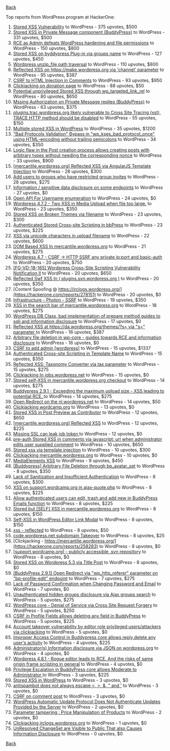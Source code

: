 [Back](../README.md)

Top reports from WordPress program at HackerOne:

1. [Stored XSS Vulnerability](https://hackerone.com/reports/643908) to WordPress - 375 upvotes, $500
2. [Stored XSS in Private Message component (BuddyPress)](https://hackerone.com/reports/487081) to WordPress - 331 upvotes, $500
3. [RCE as Admin defeats WordPress hardening and file permissions](https://hackerone.com/reports/436928) to WordPress - 150 upvotes, $800
4. [Stored XSS on byddypress Plug-in via groups name](https://hackerone.com/reports/592316) to WordPress - 127 upvotes, $450
5. [Wordpress unzip_file path traversal](https://hackerone.com/reports/205481) to WordPress - 110 upvotes, $800
6. [Reflected XSS on https://make.wordpress.org via 'channel' parameter](https://hackerone.com/reports/659419) to WordPress - 95 upvotes, $387
7. [CSRF to HTML Injection in Comments](https://hackerone.com/reports/428019) to WordPress - 93 upvotes, $950
8. [Clickjacking on donation page](https://hackerone.com/reports/921709) to WordPress - 88 upvotes, $50
9. [Potential unprivileged Stored XSS through wp_targeted_link_rel](https://hackerone.com/reports/509930) to WordPress - 80 upvotes, $650
10. [Mssing Authorization on Private Message replies (BuddyPress)](https://hackerone.com/reports/490782) to WordPress - 63 upvotes, $375
11. [plugins.trac.wordpress.org likely vulnerable to Cross Site Tracing (xst), TRACE HTTP method should be disabled](https://hackerone.com/reports/222692) to WordPress - 55 upvotes, $150
12. [Multiple stored XSS in WordPress](https://hackerone.com/reports/221507) to WordPress - 35 upvotes, $1200
13. ["Bad Protocols Validation" Bypass in "wp_kses_bad_protocol_once" using HTML-encoding without trailing semicolons](https://hackerone.com/reports/339483) to WordPress - 34 upvotes, $350
14. [Logic flaw in the Post creation process allows creating posts with arbitrary types without needing the corresponding nonce](https://hackerone.com/reports/404323) to WordPress - 33 upvotes, $900
15. [[mercantile.wordpress.org] Reflected XSS via AngularJS Template Injection](https://hackerone.com/reports/230234) to WordPress - 28 upvotes, $300
16. [Add users to groups who have restricted group invites](https://hackerone.com/reports/538008) to WordPress - 28 upvotes, $275
17. [Information / sensitive data disclosure on some endpoints](https://hackerone.com/reports/273726) to WordPress - 27 upvotes, $0
18. [Open API For Username enumeration](https://hackerone.com/reports/385322) to WordPress - 24 upvotes, $0
19. [Wordpress 4.7.2 - Two XSS in Media Upload when file too large.](https://hackerone.com/reports/203515) to WordPress - 23 upvotes, $350
20. [Stored XSS on Broken Themes via filename](https://hackerone.com/reports/406289) to WordPress - 23 upvotes, $300
21. [Authenticated Stored Cross-site Scripting in bbPress](https://hackerone.com/reports/881918) to WordPress - 23 upvotes, $225
22. [XSS via unicode characters in upload filename](https://hackerone.com/reports/179695) to WordPress - 22 upvotes, $600
23. [DOM Based XSS In mercantile.wordpress.org](https://hackerone.com/reports/230435) to WordPress - 21 upvotes, $275
24. [Wordpress 4.7 - CSRF -\> HTTP SSRF any private ip:port and basic-auth](https://hackerone.com/reports/187520) to WordPress - 20 upvotes, $750
25. [[FG-VD-18-165] Wordpress Cross-Site Scripting Vulnerability Notification II](https://hackerone.com/reports/460911) to WordPress - 20 upvotes, $650
26. [Reflected Swf XSS In ( plugins.svn.wordpress.org )](https://hackerone.com/reports/270060) to WordPress - 20 upvotes, $350
27. [Content Spoofing @ https://irclogs.wordpress.org/](https://hackerone.com/reports/278151) to WordPress - 20 upvotes, $0
28. [Infrastructure - Photon - SSRF](https://hackerone.com/reports/204513) to WordPress - 19 upvotes, $350
29. [XSS in the search bar of mercantile.wordpress.org](https://hackerone.com/reports/221893) to WordPress - 18 upvotes, $275
30. [WordPress DB Class, bad implementation of prepare method guides to sqli and information disclosure](https://hackerone.com/reports/179920) to WordPress - 17 upvotes, $0
31. [Reflected XSS at https://da.wordpress.org/themes/?s= via "s=" parameter ](https://hackerone.com/reports/222040) to WordPress - 16 upvotes, $387
32. [Arbitrary file deletion in wp-core - guides towards RCE and information disclosure](https://hackerone.com/reports/291878) to WordPress - 16 upvotes, $0
33. [CSRF to add admin [wordpress]](https://hackerone.com/reports/149589) to WordPress - 15 upvotes, $1337
34. [Authenticated Cross-site Scripting in Template Name](https://hackerone.com/reports/220903) to WordPress - 15 upvotes, $350
35. [Reflected XSS: Taxonomy Converter via tax parameter](https://hackerone.com/reports/495515) to WordPress - 15 upvotes, $275
36. [Clickjacking In jobs.wordpress.net](https://hackerone.com/reports/223024) to WordPress - 15 upvotes, $0
37. [Stored self-XSS in mercantile.wordpress.org checkout](https://hackerone.com/reports/230232) to WordPress - 14 upvotes, $275
38. [Buddypress 2.9.1 - Exceeding the maximum upload size  - XSS leading to potential RCE. ](https://hackerone.com/reports/263109) to WordPress - 14 upvotes, $275
39. [Open Redirect on the nl.wordpress.net](https://hackerone.com/reports/309058) to WordPress - 14 upvotes, $50
40. [Clickjacking wordcamp.org](https://hackerone.com/reports/230581) to WordPress - 13 upvotes, $0
41. [Stored XSS in Post Preview as Contributor](https://hackerone.com/reports/497724) to WordPress - 12 upvotes, $650
42. [[mercantile.wordpress.org] Reflected XSS](https://hackerone.com/reports/240256) to WordPress - 12 upvotes, $225
43. [Missing SSL can leak job token ](https://hackerone.com/reports/222036) to WordPress - 12 upvotes, $0
44. [pre-auth Stored XSS in comments via javascript: url when administrator edits user supplied comment](https://hackerone.com/reports/633231) to WordPress - 10 upvotes, $650
45. [Stored xss via template injection](https://hackerone.com/reports/250837) to WordPress - 10 upvotes, $300
46. [Clickjacking mercantile.wordpress.org](https://hackerone.com/reports/264125) to WordPress - 10 upvotes, $0
47. [MediaElements XSS](https://hackerone.com/reports/299112) to WordPress - 9 upvotes, $450
48. [[Buddypress] Arbitrary File Deletion through bp_avatar_set](https://hackerone.com/reports/183568) to WordPress - 8 upvotes, $350
49. [Lack of Sanitization and Insufficient Authentication](https://hackerone.com/reports/249759) to WordPress - 8 upvotes, $300
50. [XSS on support.wordcamp.org in ajax-quote.php](https://hackerone.com/reports/355773) to WordPress - 8 upvotes, $225
51. [Allow authenticated users can edit, trash,and add new in BuddyPress Emails function](https://hackerone.com/reports/833782) to WordPress - 8 upvotes, $225
52. [Stored but [SELF] XSS in mercantile.wordpress.org](https://hackerone.com/reports/222224) to WordPress - 8 upvotes, $150
53. [Self-XSS in WordPress Editor Link Modal](https://hackerone.com/reports/224556) to WordPress - 8 upvotes, $150
54. [xss - reflected](https://hackerone.com/reports/384112) to WordPress - 8 upvotes, $50
55. [code.wordpress.net subdomain Takeover](https://hackerone.com/reports/295330) to WordPress - 8 upvotes, $25
56. [Clickjacking - https://mercantile.wordpress.org/](https://hackerone.com/reports/258283) to WordPress - 8 upvotes, $0
57. [[support.wordcamp.org] - publicly accessible .svn repository](https://hackerone.com/reports/309714) to WordPress - 8 upvotes, $0
58. [Stored XSS on Wordpress 5.3 via Title Post](https://hackerone.com/reports/754352) to WordPress - 8 upvotes, $0
59. [[BuddyPress 2.9.1] Open Redirect via "wp_http_referer" parameter on "bp-profile-edit" endpoint](https://hackerone.com/reports/277502) to WordPress - 7 upvotes, $275
60. [Lack of Password Confirmation when Changing Password and Email](https://hackerone.com/reports/224214) to WordPress - 7 upvotes, $0
61. [Unauthenticated hidden groups disclosure via Ajax groups search](https://hackerone.com/reports/282176) to WordPress - 5 upvotes, $275
62. [WordPress core  - Denial of Service via Cross Site Request Forgery](https://hackerone.com/reports/153093) to WordPress - 5 upvotes, $250
63. [CSRF in Profile Fields allows deleting any field in BuddyPress](https://hackerone.com/reports/836187) to WordPress - 5 upvotes, $225
64. [Account takeover vulnerability by editor role privileged users/attackers via clickjacking](https://hackerone.com/reports/388254) to WordPress - 5 upvotes, $0
65. [Improper Access Control in Buddypress core allows reply,delete any user's activity](https://hackerone.com/reports/837256) to WordPress - 4 upvotes, $225
66. [Administrator(s) Information disclosure via JSON on wordpress.org](https://hackerone.com/reports/221734) to WordPress - 4 upvotes, $0
67. [Wordpress 4.8.1 - Rogue editor leads to RCE. And the risks of same origin frame scripting in general](https://hackerone.com/reports/263718) to WordPress - 4 upvotes, $0
68. [Privilege Escalation in BuddyPress core allows Moderate to Administrator ](https://hackerone.com/reports/837018) to WordPress - 3 upvotes, $225
69. [Stored XSS in WordPress](https://hackerone.com/reports/276105) to WordPress - 3 upvotes, $0
70. [antispambot does not always escape \<, \>, &, " and '](https://hackerone.com/reports/298218) to WordPress - 3 upvotes, $0
71. [CSRF on comment post](https://hackerone.com/reports/914232) to WordPress - 3 upvotes, $0
72. [WordPress Automatic Update Protocol Does Not Authenticate Updates Provided by the Server](https://hackerone.com/reports/228854) to WordPress - 2 upvotes, $0
73. [Parameter tampering : Price Manipulation of Products](https://hackerone.com/reports/682344) to WordPress - 2 upvotes, $0
74. [Clickjacking irclogs.wordpress.org](https://hackerone.com/reports/267075) to WordPress - 1 upvotes, $0
75. [UnResolved ChangeSet are Visible to Public That also Causes Information Disclosure](https://hackerone.com/reports/282843) to WordPress - 0 upvotes, $0


[Back](../README.md)